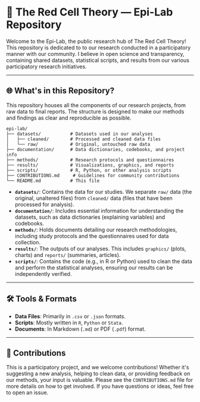 # 🔬 The Red Cell Theory — Epi-Lab Repository

Welcome to the Epi-Lab, the public research hub of The Red Cell Theory! This repository is dedicated to to our research conducted in a participatory manner with our community. I believe in open science and transparency, containing shared datasets, statistical scripts, and results from our various participatory research initiatives.

---

## 🌐 What's in this Repository?

This repository houses all the components of our research projects, from raw data to final reports. The structure is designed to make our methods and findings as clear and reproducible as possible.

```
epi-lab/
├── datasets/           # Datasets used in our analyses
│   ├── cleaned/        # Processed and cleaned data files
│   └── raw/            # Original, untouched raw data
├── documentation/      # Data dictionaries, codebooks, and project info
├── methods/            # Research protocols and questionnaires
├── results/            # Visualizations, graphics, and reports
├── scripts/            # R, Python, or other analysis scripts
├── CONTRIBUTIONS.md     # Guidelines for community contributions
└── README.md           # This file
```

-   **`datasets/`**: Contains the data for our studies. We separate `raw/` data (the original, unaltered files) from `cleaned/` data (files that have been processed for analysis).
-   **`documentation/`**: Includes essential information for understanding the datasets, such as data dictionaries (explaining variables) and codebooks.
-   **`methods/`**: Holds documents detailing our research methodologies, including study protocols and the questionnaires used for data collection.
-   **`results/`**: The outputs of our analyses. This includes `graphics/` (plots, charts) and `reports/` (summaries, articles).
-   **`scripts/`**: Contains the code (e.g., in R or Python) used to clean the data and perform the statistical analyses, ensuring our results can be independently verified.

---

## 🛠️ Tools & Formats

-   **Data Files**: Primarily in `.csv` or `.json` formats.
-   **Scripts**: Mostly written in `R`, `Python` or `Stata`.
-   **Documents**: In Markdown (`.md`) or PDF (`.pdf`) format.

---

## 🤝 Contributions

This is a participatory project, and we welcome contributions! Whether it's suggesting a new analysis, helping to clean data, or providing feedback on our methods, your input is valuable. Please see the `CONTRIBUTIONS.md` file for more details on how to get involved. If you have questions or ideas, feel free to open an issue.

